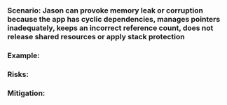 ### Scenario: Jason can provoke memory leak or corruption because the app has cyclic dependencies, manages pointers inadequately, keeps an incorrect reference count, does not release shared resources or apply stack protection

### Example:

### Risks: 

### Mitigation:
